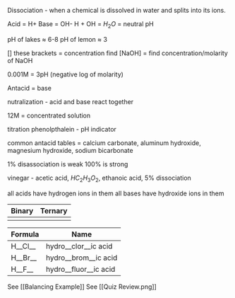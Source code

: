 Dissociation - when a chemical is dissolved in water and splits into its ions.

Acid = H+
Base = OH-
H + OH = $H_2O$ = neutral pH

pH of lakes ≈ 6-8
pH of lemon ≈ 3

\[] these brackets = concentration
find \[NaOH] = find concentration/molarity of NaOH

0.001M = 3pH (negative log of molarity)

Antacid = base

nutralization - acid and base react together

12M = concentrated solution

titration 
phenolpthalein - pH indicator

common antacid tables = calcium carbonate, aluminum hydroxide, magnesium hydroxide, sodium bicarbonate

1% disassociation is weak
100% is strong

vinegar - acetic acid, $HC_2H_3O_2$, ethanoic acid, 5% dissociation

all acids have hydrogen ions in them
all bases have hydroxide ions in them


| Binary | Ternary |
| ------ | ------- |
|        |         |

| Formula | Name                  |
| ------- | --------------------- |
| H__Cl__ | hydro__clor__ic acid  |
| H__Br__ | hydro__brom__ic acid  |
| H__F__  | hydro__fluor__ic acid |


See [[Balancing Example]]
See [[Quiz Review.png]]
